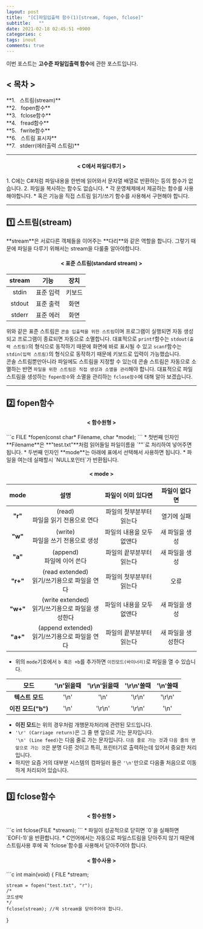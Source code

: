 ```yaml
---
layout: post
title:  "[C]파일입출력 함수(1)[stream, fopen, fclose]"
subtitle:   ""
date: 2021-02-18 02:45:51 +0900
categories: c
tags: inout
comments: true
---
```


이번 포스트는 **고수준 파일입출력 함수**에 관한 포스트입니다.

<h2 align="left">&#60; 목차 &#62;</h2>
**1. &nbsp;&nbsp;스트림(stream)**<br />
**2. &nbsp;&nbsp;fopen함수**<br />
**3. &nbsp;&nbsp;fclose함수**<br />
**4. &nbsp;&nbsp;fread함수**<br />
**5. &nbsp;&nbsp;fwrite함수**<br />
**6. &nbsp;&nbsp;스트림 표시자**<br />
**7. &nbsp;&nbsp;stderr(에러출력 스트림)**<br />

* * *
<h4 align="middle">&#60; C에서 파일다루기 &#62;</h4>
1. C에는 C#처럼 파일내용을 한번에 읽어와서 문자열 배열로 반환하는 등의 함수가 없습니다.
2. 파일을 복사하는 함수도 없습니다.
    * 각 운영체제에서 제공하는 함수를 사용해야합니다.
    * 혹은 기능을 직접 스트림 읽기/쓰기 함수를 사용해서 구현해야 합니다.

* * *
<h2>1️⃣ 스트림(stream)</h2>
**stream**은 서로다른 객체들을 이어주는 **다리**와 같은 역할을 합니다.
그렇기 때문에 파일을 다루기 위해서는 stream을 다룰줄 알아야합니다.

<h4 align="middle">&#60; 표준 스트림(standard stream) &#62;</h4>

|stream|기능|장치|
|:--:|:--:|:--:|
|stdin|표준 입력|키보드|
|stdout|표준 출력|화면|
|stderr|표준 에러|화면|

위와 같은 표준 스트림은 `콘솔 입출력을 위한 스트림`이며 프로그램이 실행되면 자동 생성되고 프로그램이 종료되면 자동으로 소멸합니다. 대표적으로 `printf`함수는 `stdout(출력 스트림)`의 형식으로 동작하기 때문에 화면에 바로 표시될 수 있고 `scanf`함수는 `stdin(입력 스트림)`의 형식으로 동작하기 때문에 키보드로 입력이 가능했습니다.<br />
콘솔 스트림뿐만아니라 파일에도 스트림을 지정할 수 있는데 콘솔 스트림은 자동으로 소멸하는 반면 `파일을 위한 스트림은 직접 생성과 소멸을 관리`해야 합니다.
대표적으로 파일스트림을 생성하는 `fopen함수`와 소멸을 관리하는 `fclose함수`에 대해 알아 보겠습니다.

* * *
<h2>2️⃣ fopen함수</h2>
<h4 align="middle">&#60; 함수원형 &#62;</h4>
```c
FILE *fopen(const char* Filename, char *mode);
```
* 첫번째 인자인 **Filename**은 **"test.txt"**처럼 읽어들일 파일이름을 `""`로 처리하여 넣어주면 됩니다.
* 두번째 인자인 **mode**는 아래에 표에서 선택해서 사용하면 됩니다.
* 파일을 여는데 실패할시 `NULL포인터`가 반환됩니다.
<h4 align="middle">&#60; mode &#62;</h4>

|mode|설명|파일이 이미 있다면|파일이 없다면|
|:--:|:--:|:--:|:--:|
|**"r"**|(read)<br />파일을 읽기 전용으로 연다|파일의 첫부분부터 읽는다|열기에 실패|
|**"w"**|(write)<br />파일을 쓰기 전용으로 생성|파일의 내용을 모두 없앤다|새 파일을 생성|
|**"a"**|(append)<br />파일에 이어 쓴다|파일의 끝부분부터 읽는다|새 파일을 생성|
|**"r+"**|(read extended)<br />읽기/쓰기용으로 파일을 연다|파일의 첫부분부터 읽는다|오류|
|**"w+"**|(write extended)<br />읽기/쓰기용으로 파일을 생성한다|파일의 내용을 모두 없앤다|새 파일을 생성|
|**"a+"**|(append extended)<br />읽기/쓰기용으로 파일을 연다|파일의 끝부분부터 읽는다|새 파일을 생성한다|

* 위의 `mode`기호에서 `b 혹은 +b`를 추가하면 `이진모드(바이너리)`로 파일을 열 수 있습니다. 

|모드|'\n'읽을때|'\r\n'읽을때|'\r\n'쓸때|'\n'쓸때|
|:--:|:--:|:--:|:--:|:--:|
|**텍스트 모드**|'\n'|'\n'|'\r\n'|'\r\n'|
|**이진 모드("b")**|'\n'|'\r\n'|'\r\n'|'\n'|

* **이진 모드**는 위의 경우처럼 개행문자처리에 관련된 모드입니다.
* `'\r' (Carriage return)`은 그 줄 맨 앞으로 가는 문자입니다.<br />`'\n' (Line feed)`는 다음 줄로 가는 문자입니다. `다음 줄로 가는 것`과 `다음 줄의 맨 앞으로 가는 것`은 분명 다른 것이고 특히, 프린터기로 출력하는데 있어서 중요한 처리입니다.
* 하지만 요즘 거의 대부분 시스템의 컴파일러 들은 `'\n'`만으로 다음줄 처음으로 이동하게 처리되어 있습니다.

* * *
<h2>3️⃣ fclose함수</h2>
<h4 align="middle">&#60; 함수원형 &#62;</h4>
```c
int fclose(FILE *stream);
```
* 파일이 성공적으로 닫히면 `0`을 실패하면 `EOF(-1)`을 반환합니다.
* C언어에서는 자동으로 파일스트림을 닫아주지 않기 때문에 스트림사용 후에 꼭 `fclose`함수를 사용해서 닫아주어야 합니다.
<h4 align="middle">&#60; 함수사용 &#62;</h4>
```c
int main(void)
{
    FILE *stream;

    stream = fopen("test.txt", "r");
    /*
    코드생략
    */
    fclose(stream); //꼭 stream을 닫아주어야 합니다.
}
```